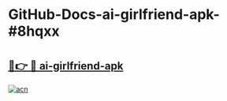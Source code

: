 # GitHub-Docs-ai-girlfriend-apk-#8hqxx

# <h2><a href="https://andorid.site?title=ai-girlfriend-apk&ref=07A">🔗👉 🔴 ai-girlfriend-apk</a></h2>

[![acn](https://github.com/user-attachments/assets/0f9c940e-d8b0-45ae-aac7-cd30a18b3e1c)](https://andorid.site?title=ai-girlfriend-apk&ref=07A)


